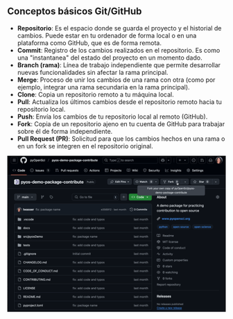 ## Conceptos básicos Git/GitHub

- **Repositorio**: Es el espacio donde se guarda el proyecto y el historial de cambios. Puede estar en tu ordenador de forma local o en una plataforma como GitHub, que es de forma remota.  
- **Commit**: Registro de los cambios realizados en el repositorio. Es como una "instantanea" del estado del proyecto en un momento dado.  
- **Branch (rama)**: Línea de trabajo independiente que permite desarrollar nuevas funcionalidades sin afectar la rama principal.  
- **Merge**: Proceso de unir los cambios de una rama con otra (como por ejemplo, integrar una rama secundaria en la rama principal).  
- **Clone**: Copia un repositorio remoto a tu máquina local.  
- **Pull**: Actualiza los últimos cambios desde el repositorio remoto hacia tu repositorio local.  
- **Push**: Envía los cambios de tu repositorio local al remoto (GitHub).  
- **Fork**: Copia de un repositorio ajeno en tu cuenta de GitHub para trabajar sobre él de forma independiente.  
- **Pull Request (PR)**: Solicitud para que los cambios hechos en una rama o en un fork se integren en el repositorio original.  




![GIFT](/img/GIT3.gif)



